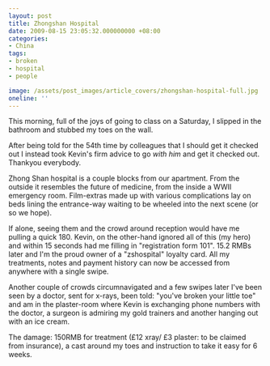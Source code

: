 ```yaml
---
layout: post
title: Zhongshan Hospital
date: 2009-08-15 23:05:32.000000000 +08:00
categories:
- China
tags:
- broken
- hospital
- people

image: /assets/post_images/article_covers/zhongshan-hospital-full.jpg
oneline: ''
---
```

This morning, full of the joys of going to class on a Saturday, I slipped in the bathroom and stubbed my toes on the wall.

After being told for the 54th time by colleagues that I should get it checked out I instead took Kevin's firm advice to go <em>with him</em> and get it checked out. Thankyou everybody.

Zhong Shan hospital is a couple blocks from our apartment. From the outside it resembles the future of medicine, from the inside a WWII emergency room. Film-extras made up with various complications lay on beds lining the entrance-way waiting to be wheeled into the next scene (or so we hope).

If alone, seeing them and the crowd around reception would have me pulling a quick 180. Kevin, on the other-hand ignored all of this (my hero) and within 15 seconds had me filling in "registration form 101". 15.2 RMBs later and I'm the proud owner of a "zshospital" loyalty card. All my treatments, notes and payment history can now be accessed from anywhere with a single swipe.

Another couple of crowds circumnavigated and a few swipes later I've been seen by a doctor, sent for x-rays, been told: "you've broken your little toe" and am in the plaster-room where Kevin is exchanging phone numbers with the doctor, a surgeon is admiring my gold trainers and another hanging out with an ice cream.

The damage: 150RMB for treatment (£12 xray/ £3 plaster: to be claimed from insurance), a cast around my toes and instruction to take it easy for 6 weeks.

